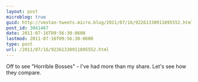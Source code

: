 ```yaml
---
layout: post
microblog: true
guid: http://vmstan-tweets.micro.blog/2011/07/16/92261330911895552.html
post_id: 3041467
date: 2011-07-16T09:56:30-0600
lastmod: 2011-07-16T09:56:30-0600
type: post
url: /2011/07/16/92261330911895552.html
---
```

Off to see "Horrible Bosses" - I've had more than my share. Let's see how they compare.

